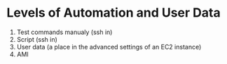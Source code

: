 # Levels of Automation and User Data

1. Test commands manualy (ssh in)
2. Script (ssh in)
3. User data (a place in the advanced settings of an EC2 instance)
4. AMI









